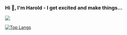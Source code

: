 ### Hi 👋, I'm Harold - I get excited and make things...

<picture>
<source 
  srcset="https://github-readme-stats.vercel.app/api?username=harold&show_icons=true&theme=dark"
  media="(prefers-color-scheme: dark)"
/>
<source
  srcset="https://github-readme-stats.vercel.app/api?username=harold&show_icons=true"
  media="(prefers-color-scheme: light), (prefers-color-scheme: no-preference)"
/>
<img src="https://github-readme-stats.vercel.app/api?username=harold&show_icons=true" />
</picture>

[![Top Langs](https://github-readme-stats.vercel.app/api/top-langs/?username=harold&langs_count=10&hide=c)](https://github.com/anuraghazra/github-readme-stats)
